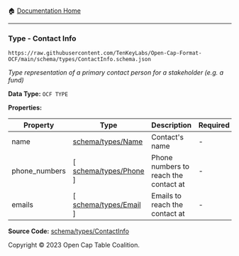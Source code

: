 :house: [Documentation Home](../../../README.md)

---

### Type - Contact Info

`https://raw.githubusercontent.com/TenKeyLabs/Open-Cap-Format-OCF/main/schema/types/ContactInfo.schema.json`

_Type representation of a primary contact person for a stakeholder (e.g. a fund)_

**Data Type:** `OCF TYPE`

**Properties:**

| Property      | Type                                 | Description                           | Required |
| ------------- | ------------------------------------ | ------------------------------------- | -------- |
| name          | [schema/types/Name](./Name.md)       | Contact's name                        | -        |
| phone_numbers | [ [schema/types/Phone](./Phone.md) ] | Phone numbers to reach the contact at | -        |
| emails        | [ [schema/types/Email](./Email.md) ] | Emails to reach the contact at        | -        |

**Source Code:** [schema/types/ContactInfo](../../../../schema/types/ContactInfo.schema.json)

Copyright © 2023 Open Cap Table Coalition.
